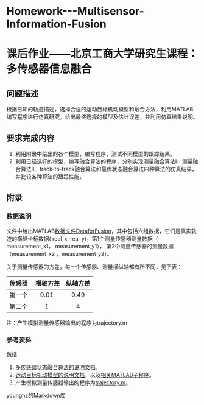 # Homework---Multisensor-Information-Fusion
# 课后作业——北京工商大学研究生课程：多传感器信息融合
## 问题描述
根据已知的轨迹描述，选择合适的运动目标机动模型和融合方法，利用MATLAB编写程序进行仿真研究。给出最终选择的模型及估计误差，并利用仿真结果说明。
## 要求完成内容
1. 利用附录中给出的各个模型，编写程序，测试不同模型的跟踪结果。
2. 利用已经选好的模型，编写融合算法的程序，分别实现测量融合算法I、测量融合算法II、track-to-track融合算法和最优状态融合算法四种算法的仿真结果，并比较各种算法的跟踪性能。
## 附录
### 数据说明
文件中给出MATLAB[数据文件DataforFusion](https://github.com/Xue-boJin/Homework---Multisensor-Information-Fusion/blob/source/mytarget.mat)，其中包括六组数据，它们是真实轨迹的横纵坐标数据( real_x, real_y)，第1个测量传感器测量数据（ measurement_x1， measurement_y1）， 第2个测量传感器的测量数据（measurement_x2 ，measurement_y2）。

关于测量传感器的方差，每一个传感器、测量横纵轴都有所不同，见下表：

| 传感器|  横轴方差 | 纵轴方差 |
|:------------------------------------:|:------------------------------------:|:--------------------------------:|
| 第一个 | 0.01 | 0.49 |
| 第二个 | 1 | 4 | 

注：产生模拟测量传感器输出的程序为trajectory.m

### 参考资料
包括
1. [多传感器状态融合算法的说明文档](https://github.com/Xue-boJin/Homework---Multisensor-Information-Fusion/blob/reference/9-%E5%A4%9A%E4%BC%A0%E6%84%9F%E5%99%A8%E8%9E%8D%E5%90%88%E6%96%B9%E6%B3%95.pdf)。
2. [运动目标机动模型的说明文档](https://github.com/Xue-boJin/Homework---Multisensor-Information-Fusion/blob/reference/8-%E6%9C%BA%E5%8A%A8%E7%9B%AE%E6%A0%87%E5%8A%A8%E5%8A%9B%E5%AD%A6%E6%A8%A1%E5%9E%8B-%E6%89%A9%E5%B1%95%E9%98%85%E8%AF%BB.pdf)，以及[相关MATLAB子程序](https://github.com/Xue-boJin/Homework---Multisensor-Information-Fusion/find/source)。
3. 产生模拟测量传感器输出的程序为[trajectory.m](https://github.com/Xue-boJin/Homework---Multisensor-Information-Fusion/blob/source/trajectory.m)。


 [younghz的Markdown库](https:://github.com/younghz/Markdown "Markdown")
